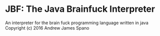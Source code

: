 # JBF: The Java Brainfuck Interpreter
An interpreter for the brain fuck programming language written in java
Copyright (c) 2016 Andrew James Spano

